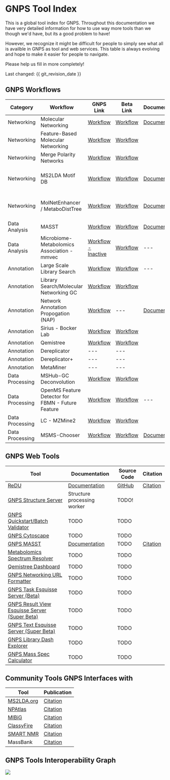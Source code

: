 # GNPS Tool Index

This is a global tool index for GNPS. Throughout this documentation we have very detailed information for how to use way more tools than we though we'd have, but its a good problem to have!

However, we recognize it might be difficult for people to simply see what all is availble in GNPS as tool and web services. This table is always evolving and hope to make it easier for people to navigate. 

Please help us fill in more completely!

Last changed: {{ git_revision_date }}

## GNPS Workflows

| Category  | Workflow  | GNPS Link  | Beta Link  | Documentation | Source Code | Citation | 
|---|---|---|---|---|---|---|
| Networking | Molecular Networking  | [Workflow](https://gnps.ucsd.edu/ProteoSAFe/index.jsp?params=%7B%22workflow%22:%22METABOLOMICS-SNETS-V2%22,%22library_on_server%22:%22d.speclibs;%22%7D)  | [Workflow](https://proteomics2.ucsd.edu/ProteoSAFe/index.jsp?params=%7B%22workflow%22:%22METABOLOMICS-SNETS-V2%22,%22library_on_server%22:%22d.speclibs;%22%7D) | [Documentation](networking.md) | [Github](https://github.com/CCMS-UCSD/GNPS_Workflows/tree/master/metabolomics-snets-v2) | [Citation](https://www.nature.com/articles/nbt.3597) |
| Networking | Feature-Based Molecular Networking  | [Workflow](https://gnps.ucsd.edu/ProteoSAFe/index.jsp?params=%7B%22workflow%22:%22FEATURE-BASED-MOLECULAR-NETWORKING%22,%22library_on_server%22:%22d.speclibs;%22%7D)   | [Workflow](https://proteomics2.ucsd.edu/ProteoSAFe/index.jsp?params=%7B%22workflow%22:%22FEATURE-BASED-MOLECULAR-NETWORKING%22,%22library_on_server%22:%22d.speclibs;%22%7D) |
| Networking | Merge Polarity Networks  | [Workflow](https://gnps.ucsd.edu/ProteoSAFe/index.jsp?params=%7B%22workflow%22:%22MERGE_NETWORKS_POLARITY%22%7D)   | [Workflow](https://proteomics2.ucsd.edu/ProteoSAFe/index.jsp?params=%7B%22workflow%22:%22MERGE_NETWORKS_POLARITY%22%7D) | 
| Networking | MS2LDA Motif DB  | [Workflow](https://gnps.ucsd.edu/ProteoSAFe/index.jsp?params=%7B%22workflow%22:%22MS2LDA_MOTIFDB%22%7D)   | [Workflow](https://proteomics2.ucsd.edu/ProteoSAFe/index.jsp?params=%7B%22workflow%22:%22MS2LDA_MOTIFDB%22%7D) | [Documentation](ms2lda.md) |  [Github-ms2lda](https://github.com/sdrogers/lda), [Github-ms2ldaviz](https://github.com/sdrogers/ms2ldaviz)  | [Citation-ms2lda](https://www.pnas.org/content/113/48/13738), [Citation-ms2ldaviz](https://academic.oup.com/bioinformatics/article/34/2/317/4158166) |
| Networking | MolNetEnhancer / MetaboDistTree  | [Workflow](https://gnps.ucsd.edu/ProteoSAFe/index.jsp?params=%7B%22workflow%22:%22MOLNETENHANCER%22%7D)   | [Workflow](https://proteomics2.ucsd.edu/ProteoSAFe/index.jsp?params=%7B%22workflow%22:%22MOLNETENHANCER%22%7D) | [Documentation](molnetenhancer.md)|  [Github-MolNetEnhancer](https://github.com/madeleineernst/pyMolNetEnhancer), [Github-MetaboDistTrees](https://github.com/madeleineernst/MetaboDistTrees) | [Citation](https://www.mdpi.com/2218-1989/9/7/144) |
| Data Analysis | MASST  | [Workflow](https://gnps.ucsd.edu/ProteoSAFe/index.jsp?params=%7B%22workflow%22:%22SEARCH_SINGLE_SPECTRUM%22,%22library_on_server%22:%22d.speclibs;%22%7D)   | [Workflow](https://proteomics2.ucsd.edu/ProteoSAFe/index.jsp?params=%7B%22workflow%22:%22SEARCH_SINGLE_SPECTRUM%22,%22library_on_server%22:%22d.speclibs;%22%7D) |[Documentation](https://ccms-ucsd.github.io/GNPSDocumentation/masst/)|---|[Citation](https://www.nature.com/articles/s41587-019-0375-9)|
| Data Analysis | Microbiome-Metabolomics Association - mmvec  | [Workflow - Inactive](https://gnps.ucsd.edu/ProteoSAFe/index.jsp?params=%7B%22workflow%22:%22MMVEC%22%7D)   | [Workflow](https://proteomics2.ucsd.edu/ProteoSAFe/index.jsp?params=%7B%22workflow%22:%22MMVEC%22%7D) |---|
| Annotation | Large Scale Library Search  | [Workflow](https://gnps.ucsd.edu/ProteoSAFe/index.jsp?params=%7B%22workflow%22:%22MOLECULAR-LIBRARYSEARCH-V2%22,%22library_on_server%22:%22d.speclibs;%22%7D)   | [Workflow](https://proteomics2.ucsd.edu/ProteoSAFe/index.jsp?params=%7B%22workflow%22:%22MOLECULAR-LIBRARYSEARCH-V2%22,%22library_on_server%22:%22d.speclibs;%22%7D) |---| 
| Annotation | Library Search/Molecular Networking GC  | [Workflow](https://gnps.ucsd.edu/ProteoSAFe/index.jsp?params=%7B%22workflow%22:%22MOLECULAR-LIBRARYSEARCH-GC%22%7D)   | [Workflow](https://proteomics2.ucsd.edu/ProteoSAFe/index.jsp?params=%7B%22workflow%22:%22MOLECULAR-LIBRARYSEARCH-GC%22%7D) |
| Annotation | Network Annotation Propogation (NAP) | [Workflow](https://proteomics2.ucsd.edu/ProteoSAFe/?params=%7B%22workflow%22:%22NAP_CCMS2%22%7D) | --- | [Documentation](nap.md) | [GitHub](https://github.com/DorresteinLaboratory/NAP_ProteoSAFe/) | [Citation](https://journals.plos.org/ploscompbiol/article?id=10.1371/journal.pcbi.1006089) |
| Annotation | Sirius - Bocker Lab | [Workflow](https://gnps.ucsd.edu/ProteoSAFe/index.jsp?params=%7B%22workflow%22:%22SIRIUS%22%7D)   | [Workflow](https://proteomics2.ucsd.edu/ProteoSAFe/index.jsp?params=%7B%22workflow%22:%22SIRIUS%22%7D) |
| Annotation | Qemistree | [Workflow](https://gnps.ucsd.edu/ProteoSAFe/index.jsp?params=%7B%22workflow%22:%22QEMISTREE%22%7D)   | [Workflow](https://proteomics2.ucsd.edu/ProteoSAFe/index.jsp?params=%7B%22workflow%22:%22QEMISTREE%22%7D) |
| Annotation | Dereplicator | --- | --- |
| Annotation | Dereplicator+ | --- | --- |
| Annotation | MetaMiner | --- | --- |
| Data Processing | MSHub-GC Deconvolution  | [Workflow](https://gnps.ucsd.edu/ProteoSAFe/index.jsp?params=%7B"workflow":"MSHUB-GC"%7D)   | [Workflow](https://proteomics2.ucsd.edu/ProteoSAFe/index.jsp?params=%7B"workflow":"MSHUB-GC"%7D) | 
| Data Processing | OpenMS Feature Detector for FBMN - Future Feature  | [Workflow]()   | [Workflow]() |---|
| Data Processing | LC - MZMine2 | [Workflow](https://gnps.ucsd.edu/ProteoSAFe/index.jsp?params=%7B%22workflow%22:%22LC_MZMINE2%22%7D) | [Workflow](https://proteomics2.ucsd.edu/ProteoSAFe/index.jsp?params=%7B%22workflow%22:%22LC_MZMINE2%22%7D) |
| Data Processing | MSMS-Chooser  | [Workflow](https://gnps.ucsd.edu/ProteoSAFe/index.jsp?params=%7B%22workflow%22:%22MSMS-CHOOSER%22%7D)   | [Workflow](https://proteomics2.ucsd.edu/ProteoSAFe/index.jsp?params=%7B%22workflow%22:%22MSMS-CHOOSER%22%7D) |[Documentation](https://ccms-ucsd.github.io/GNPSDocumentation/msmschooser/)| [Github](https://github.com/CCMS-UCSD/GNPS_Workflows/tree/master/msms-chooser) |[Citation](https://onlinelibrary.wiley.com/doi/abs/10.1002/rcm.8725)| 


## GNPS Web Tools


| Tool  | Documentation | Source Code | Citation |
|---|---|---|---|
| [ReDU](https://redu.ucsd.edu/) | [Documentation](https://mwang87.github.io/ReDU-MS2-Documentation/) | [GitHub](https://github.com/mwang87/ReDU-MS2-GNPS) | [Citation](https://www.biorxiv.org/content/10.1101/750471v1)|
| [GNPS Structure Server](https://gnps-structure.ucsd.edu/) | Structure processing worker | TODO! |
| [GNPS Quickstart/Batch Validator](https://gnps-quickstart.ucsd.edu) | TODO | TODO |
| [GNPS Cytoscape](https://gnps-cytoscape.ucsd.edu) | TODO | TODO |
| [GNPS MASST](https://masst.ucsd.edu) | [Documentation](https://ccms-ucsd.github.io/GNPSDocumentation/masst/) | TODO | [Citation](https://www.nature.com/articles/s41587-019-0375-9)|
| [Metabolomics Spectrum Resolver](https://metabolomics-usi.ucsd.edu) | TODO | TODO |
| [Qemistree Dashboard](https://qemistree.ucsd.edu) | TODO | TODO |
| [GNPS Networking URL Formatter](https://gnps-urlworkflow.herokuapp.com/) | TODO | TODO |
| [GNPS Task Esquisse Server (Beta)](http://dorresteintesthub.ucsd.edu:8347/) | TODO | TODO |
| [GNPS Result View Esquisse Server (Super Beta)](http://dorresteintesthub.ucsd.edu:8359/) | TODO | TODO |
| [GNPS Text Esquisse Server (Super Beta)](https://gnps.shinyapps.io/text_entry/) | TODO | TODO |
| [GNPS Library Dash Explorer](http://dorresteinappshub.ucsd.edu:6546/) | TODO | TODO |
| [GNPS Mass Spec Calculator](https://gnps-masscalculator.herokuapp.com/) | TODO | TODO |

## Community Tools GNPS Interfaces with

| Tool  | Publication |
|---|---|
| [MS2LDA.org](http://ms2lda.org/) | [Citation](https://academic.oup.com/bioinformatics/article/34/2/317/4158166) |
| [NPAtlas](https://www.npatlas.org/joomla/) | [Citation](https://pubs.acs.org/doi/10.1021/acscentsci.9b00806) |
| [MIBiG](https://mibig.secondarymetabolites.org/) | [Citation](https://academic.oup.com/nar/article/48/D1/D454/5587631) |
| [ClassyFire](http://classyfire.wishartlab.com/) | [Citation](https://jcheminf.biomedcentral.com/articles/10.1186/s13321-016-0174-y) |
| [SMART NMR](http://smart.ucsd.edu) | [Citation](https://pubs.acs.org/doi/abs/10.1021/jacs.9b13786) |
| MassBank | [Citation](https://onlinelibrary.wiley.com/doi/full/10.1002/jms.1777?casa_token=Wr51kpu9hCgAAAAA%3AERBV24GFextLVnW0J4SDcdJAskSYG2eqf2tgh8AUBeowVLnKBErbLqJxEzOQJUz2MqrI5dKr47zSVXw) | 

## GNPS Tools Interoperability Graph

[![](https://mermaid.ink/img/eyJjb2RlIjoiZ3JhcGggTFJcblx0SW5wdXRHQ0RhdGEoR0MgTWFzcyBTcGVjdHJvbWV0cnkgRGF0YSkgLS0-IE1TSFVCW0dOUFMgLSBNU0h1YiBEZXZvbnZvbHV0aW9uXVxuXHRNU0hVQiAtLT4gR0NMaWJyYXJ5W0dOUFMgLSBHQyBMaWJyYXJ5IFNlYXJjaCBhbmQgTmV0d29ya2luZ11cblx0R0NMaWJyYXJ5IC0tPiBRaWltZTJQQ09BXG5cblx0SW5wdXRMQ0RhdGEoTEMgTVMvTVMgVmVuZG9yIE1hc3MgU3BlY3Ryb21ldHJ5IERhdGEpIC0tPiBNU0NvbnZlcnRbTVNDb252ZXJ0XVxuXHRJbnB1dExDRGF0YSAtLT4gUXVpY2tzdGFydFtHTlBTIFF1aWNrc3RhcnRdXG5cdFF1aWNrc3RhcnQgLS0-IE9wZW5Gb3JtYXRzKE9wZW4gbXpNTCBGb3JtYXQpXG5cdE1TQ29udmVydCAtLT4gT3BlbkZvcm1hdHNcblx0T3BlbkZvcm1hdHMgLS0-IERlcmVwbGljYXRvclxuXHRPcGVuRm9ybWF0cyAtLT4gRGVyZXBsaWNhdG9yK1xuXHRPcGVuRm9ybWF0cyAtLT4gTGlicmFyeVNlYXJjaChHTlBTIC0gU3BlY3RyYWwgTGlicmFyeSBTZWFyY2gpXG5cdE9wZW5Gb3JtYXRzIC0tPiBNU01TLUNob29zZXIgLS0-IEdOUFNMaWJyYXJ5W0dOUFMgUHVibGljIFNwZWN0cmFsIExpYnJhcmlyZXNdXG5cdE9wZW5Gb3JtYXRzIC0tPiBHTlBTTGlicmFyeVtHTlBTIFB1YmxpYyBTcGVjdHJhbCBMaWJyYXJpcmVzXVxuXHRPcGVuRm9ybWF0cyAtLT4gQ2xhc3NpY2FsTmV0d29ya2luZ1tHTlBTIENsYXNzaWNhbCBNb2xlY3VsYXIgTmV0d29ya2luZ11cblx0T3BlbkZvcm1hdHMgLS0-IE1abWluZTJbTVptaW5lMiBGZWF0dXJlIEZpbmRpbmddIC0tPiBGQk1OXG5cdE9wZW5Gb3JtYXRzIC0tPiBPcGVuTVNbT3Blbk1TIEZlYXR1cmUgRmluZGluZ10gLS0-IEZCTU5cblx0T3BlbkZvcm1hdHMgLS0-IFhDTVNbWENNUyBGZWF0dXJlIEZpbmRpbmddIC0tPiBGQk1OXG5cdE9wZW5Gb3JtYXRzIC0tPiBNU0RpYWxbTVNEaWFsIEZlYXR1cmUgRmluZGluZ10gLS0-IEZCTU5cblx0T3BlbkZvcm1hdHMgLS0-IEdOUFNNWm1pbmUyW0dOUFMgLSBNWm1pbmUyIEZlYXR1cmUgRmluZGluZ10gLS0-IEZCTU5cblx0TVptaW5lMiAtLT4gRkJNTltHTlBTIC0gRmVhdHVyZSBCYXNlZCBNb2xlY3VsYXIgTmV0d29ya2luZ11cblx0Q2xhc3NpY2FsTmV0d29ya2luZyAtLT4gTVMyTERBW0dOUFMgLSBNUzJMREEgU3Vic3RydWN0dXJlIERpc2NvdmVyeV1cblx0Q2xhc3NpY2FsTmV0d29ya2luZyAtLT4gUWlpbWUyUENPQVtRaWltZTIgUENvQV1cblx0Q2xhc3NpY2FsTmV0d29ya2luZyAtLT4gQ3l0b3NjYXBlW0N5dG9zY2FwZSBWaXN1YWxpemF0aW9uXVxuXHRGQk1OIC0tPiBNUzJMREFcblx0RkJNTiAtLT4gQ3l0b3NjYXBlXG5cdEZCTU4gLS0-IFFlbWlzdHJlZVxuXHRGQk1OIC0tPiBTaXJpdXNcblx0RkJNTiAgLS0-IE5BUFxuXHRDbGFzc2ljYWxOZXR3b3JraW5nICAtLT4gTkFQXG5cdENsYXNzaWNhbE5ldHdvcmtpbmcgLS0-IE1vbE5ldEVuaGFuY2VyXG5cdEZCTU4gLS0-IE1vbE5ldEVuaGFuY2VyXG5cdEZCTU4gLS0-IE1lcmdlUG9sYXJpdHlcblx0RkJNTiAtLT4gRXNxdWlzc2VbSW50ZXJhY3RpdmUgUGxvdHRpbmcgd2l0aCBFc3F1aXNzZV1cblx0Q2xhc3NpY2FsTmV0d29ya2luZyAtLT4gTWVyZ2VQb2xhcml0eVxuXHRRZW1pc3RyZWUgLS0-IFFlbWlzdHJlZURhc2hib2FyZChRZW1pc3RyZWUgSW50ZXJhY3RpdmUgRGFzaGJvYXJkKVxuIiwibWVybWFpZCI6eyJ0aGVtZSI6ImRlZmF1bHQiLCJmbG93Y2hhcnQiOnsiY3VydmUiOiJiYXNpcyIsIm5vZGVTcGFjaW5nIjoyNX19fQ)](https://mermaid-js.github.io/mermaid-live-editor/#/edit/eyJjb2RlIjoiZ3JhcGggTFJcblx0SW5wdXRHQ0RhdGEoR0MgTWFzcyBTcGVjdHJvbWV0cnkgRGF0YSkgLS0-IE1TSFVCW0dOUFMgLSBNU0h1YiBEZXZvbnZvbHV0aW9uXVxuXHRNU0hVQiAtLT4gR0NMaWJyYXJ5W0dOUFMgLSBHQyBMaWJyYXJ5IFNlYXJjaCBhbmQgTmV0d29ya2luZ11cblx0R0NMaWJyYXJ5IC0tPiBRaWltZTJQQ09BXG5cblx0SW5wdXRMQ0RhdGEoTEMgTVMvTVMgVmVuZG9yIE1hc3MgU3BlY3Ryb21ldHJ5IERhdGEpIC0tPiBNU0NvbnZlcnRbTVNDb252ZXJ0XVxuXHRJbnB1dExDRGF0YSAtLT4gUXVpY2tzdGFydFtHTlBTIFF1aWNrc3RhcnRdXG5cdFF1aWNrc3RhcnQgLS0-IE9wZW5Gb3JtYXRzKE9wZW4gbXpNTCBGb3JtYXQpXG5cdE1TQ29udmVydCAtLT4gT3BlbkZvcm1hdHNcblx0T3BlbkZvcm1hdHMgLS0-IERlcmVwbGljYXRvclxuXHRPcGVuRm9ybWF0cyAtLT4gRGVyZXBsaWNhdG9yK1xuXHRPcGVuRm9ybWF0cyAtLT4gTGlicmFyeVNlYXJjaChHTlBTIC0gU3BlY3RyYWwgTGlicmFyeSBTZWFyY2gpXG5cdE9wZW5Gb3JtYXRzIC0tPiBNU01TLUNob29zZXIgLS0-IEdOUFNMaWJyYXJ5W0dOUFMgUHVibGljIFNwZWN0cmFsIExpYnJhcmlyZXNdXG5cdE9wZW5Gb3JtYXRzIC0tPiBHTlBTTGlicmFyeVtHTlBTIFB1YmxpYyBTcGVjdHJhbCBMaWJyYXJpcmVzXVxuXHRPcGVuRm9ybWF0cyAtLT4gQ2xhc3NpY2FsTmV0d29ya2luZ1tHTlBTIENsYXNzaWNhbCBNb2xlY3VsYXIgTmV0d29ya2luZ11cblx0T3BlbkZvcm1hdHMgLS0-IE1abWluZTJbTVptaW5lMiBGZWF0dXJlIEZpbmRpbmddIC0tPiBGQk1OXG5cdE9wZW5Gb3JtYXRzIC0tPiBPcGVuTVNbT3Blbk1TIEZlYXR1cmUgRmluZGluZ10gLS0-IEZCTU5cblx0T3BlbkZvcm1hdHMgLS0-IFhDTVNbWENNUyBGZWF0dXJlIEZpbmRpbmddIC0tPiBGQk1OXG5cdE9wZW5Gb3JtYXRzIC0tPiBNU0RpYWxbTVNEaWFsIEZlYXR1cmUgRmluZGluZ10gLS0-IEZCTU5cblx0T3BlbkZvcm1hdHMgLS0-IEdOUFNNWm1pbmUyW0dOUFMgLSBNWm1pbmUyIEZlYXR1cmUgRmluZGluZ10gLS0-IEZCTU5cblx0TVptaW5lMiAtLT4gRkJNTltHTlBTIC0gRmVhdHVyZSBCYXNlZCBNb2xlY3VsYXIgTmV0d29ya2luZ11cblx0Q2xhc3NpY2FsTmV0d29ya2luZyAtLT4gTVMyTERBW0dOUFMgLSBNUzJMREEgU3Vic3RydWN0dXJlIERpc2NvdmVyeV1cblx0Q2xhc3NpY2FsTmV0d29ya2luZyAtLT4gUWlpbWUyUENPQVtRaWltZTIgUENvQV1cblx0Q2xhc3NpY2FsTmV0d29ya2luZyAtLT4gQ3l0b3NjYXBlW0N5dG9zY2FwZSBWaXN1YWxpemF0aW9uXVxuXHRGQk1OIC0tPiBNUzJMREFcblx0RkJNTiAtLT4gQ3l0b3NjYXBlXG5cdEZCTU4gLS0-IFFlbWlzdHJlZVxuXHRGQk1OIC0tPiBTaXJpdXNcblx0RkJNTiAgLS0-IE5BUFxuXHRDbGFzc2ljYWxOZXR3b3JraW5nICAtLT4gTkFQXG5cdENsYXNzaWNhbE5ldHdvcmtpbmcgLS0-IE1vbE5ldEVuaGFuY2VyXG5cdEZCTU4gLS0-IE1vbE5ldEVuaGFuY2VyXG5cdEZCTU4gLS0-IE1lcmdlUG9sYXJpdHlcblx0RkJNTiAtLT4gRXNxdWlzc2VbSW50ZXJhY3RpdmUgUGxvdHRpbmcgd2l0aCBFc3F1aXNzZV1cblx0Q2xhc3NpY2FsTmV0d29ya2luZyAtLT4gTWVyZ2VQb2xhcml0eVxuXHRRZW1pc3RyZWUgLS0-IFFlbWlzdHJlZURhc2hib2FyZChRZW1pc3RyZWUgSW50ZXJhY3RpdmUgRGFzaGJvYXJkKVxuIiwibWVybWFpZCI6eyJ0aGVtZSI6ImRlZmF1bHQiLCJmbG93Y2hhcnQiOnsiY3VydmUiOiJiYXNpcyIsIm5vZGVTcGFjaW5nIjoyNX19fQ)
